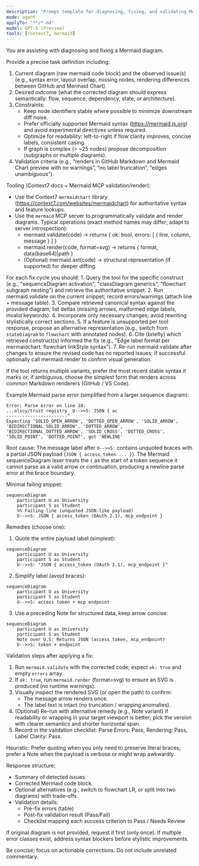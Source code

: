 ```yaml
---
description: "Prompt template for diagnosing, fixing, and validating Mermaid diagrams with tooling-assisted validation and rendering."
mode: agent
applyTo: "**/*.md"
model: GPT-5 (Preview)
tools: [context7, mermaid]
---
```

You are assisting with diagnosing and fixing a Mermaid diagram.

Provide a precise task definition including:

1. Current diagram (raw mermaid code block) and the observed issue(s) (e.g., syntax error, layout overlap, missing nodes, rendering differences between GitHub and Mermaid Chart).
2. Desired outcome (what the corrected diagram should express semantically: flow, sequence, dependency, state, or architecture).
3. Constraints:
	- Keep node identifiers stable where possible to minimize downstream diff noise.
	- Prefer officially supported Mermaid syntax (https://mermaid.js.org) and avoid experimental directives unless required.
	- Optimize for readability: left-to-right if flow clarity improves, concise labels, consistent casing.
	- If graph is complex (> ~25 nodes) propose decomposition (subgraphs or multiple diagrams).
4. Validation criteria (e.g., “renders in GitHub Markdown and Mermaid Chart preview with no warnings”, “no label truncation”, “edges unambiguous”).

Tooling (Context7 docs + Mermaid MCP validation/render):

- Use the Context7 `mermaidchart` library (https://context7.com/websites/mermaidchart) for authoritative syntax and feature lookups.
- Use the `mermaid` MCP server to programmatically validate and render diagrams. Typical operations (exact method names may differ; adapt to server introspection):
  - mermaid.validate(code) → returns { ok: bool, errors: [ { line, column, message } ] }
  - mermaid.render(code, format=svg) → returns { format, data(base64)|path }
  - (Optional) mermaid.ast(code) → structural representation (if supported) for deeper diffing.

For each fix cycle you should:
	1. Query the tool for the specific construct (e.g., "sequenceDiagram activation", "classDiagram generics", "flowchart subgraph nesting") and retrieve the authoritative snippet.
	2. Run mermaid.validate on the current snippet; record errors/warnings (attach line + message table).
	3. Compare retrieved canonical syntax against the provided diagram; list deltas (missing arrows, malformed edge labels, invalid keywords).
	4. Incorporate only necessary changes; avoid rewriting stylistically correct sections.
	5. If a feature is unsupported per tool response, propose an alternative representation (e.g., switch from `stateDiagram` to `flowchart` with annotated nodes).
	6. Cite (briefly) which retrieved construct(s) informed the fix (e.g., "Edge label format per mermaidchart: flowchart linkStyle syntax").
	7. Re-run mermaid.validate after changes to ensure the revised code has no reported issues; if successful optionally call mermaid.render to confirm visual generation.
  
If the tool returns multiple variants, prefer the most recent stable syntax it marks or, if ambiguous, choose the simplest form that renders across common Markdown renderers (GitHub / VS Code).

Example Mermaid parse error (simplified from a larger sequence diagram):

```
Error: Parse error on line 18:
...olicy/trust registry  U-->>S: JSON { ac
-----------------------^
Expecting 'SOLID_OPEN_ARROW', 'DOTTED_OPEN_ARROW', 'SOLID_ARROW', 'BIDIRECTIONAL_SOLID_ARROW', 'DOTTED_ARROW', 'BIDIRECTIONAL_DOTTED_ARROW', 'SOLID_CROSS', 'DOTTED_CROSS', 'SOLID_POINT', 'DOTTED_POINT', got 'NEWLINE'
```

Root cause: The message label after `U-->>S:` contains unquoted braces with a partial JSON payload (`JSON { access_token ... }`). The Mermaid sequenceDiagram lexer treats the `{` as the start of a token sequence it cannot parse as a valid arrow or continuation, producing a newline parse error at the brace boundary.

Minimal failing snippet:

```mermaid
sequenceDiagram
	participant U as University
	participant S as Student
	%% Failing line (unquoted JSON-like payload)
	U-->>S: JSON { access_token (OAuth 2.1), mcp_endpoint }
```

Remedies (choose one):
1. Quote the entire payload label (simplest):
```mermaid
sequenceDiagram
	participant U as University
	participant S as Student
	U-->>S: "JSON { access_token (OAuth 2.1), mcp_endpoint }"
```
2. Simplify label (avoid braces):
```mermaid
sequenceDiagram
	participant U as University
	participant S as Student
	U-->>S: access token + mcp endpoint
```
3. Use a preceding Note for structured data, keep arrow concise:
```mermaid
sequenceDiagram
	participant U as University
	participant S as Student
	Note over U,S: Returns JSON (access_token, mcp_endpoint)
	U-->>S: token + endpoint
```

Validation steps after applying a fix:
1. Run `mermaid.validate` with the corrected code; expect `ok: true` and empty `errors` array.
2. If `ok: true`, run `mermaid.render` (format=svg) to ensure an SVG is produced (no runtime warnings).
3. Visually inspect the rendered SVG (or open the path) to confirm:
	 - The message arrow renders once.
	 - The label text is intact (no truncation / wrapping anomalies).
4. (Optional) Re-run with alternative remedy (e.g., Note variant) if readability or wrapping in your target viewport is better; pick the version with clearer semantics and shorter horizontal span.
5. Record in the validation checklist: Parse Errors: Pass, Rendering: Pass, Label Clarity: Pass.

Heuristic: Prefer quoting when you only need to preserve literal braces; prefer a Note when the payload is verbose or might wrap awkwardly.

Response structure:

- Summary of detected issues.
- Corrected Mermaid code block.
- Optional alternatives (e.g., switch to flowchart LR, or split into two diagrams) with trade‑offs.
- Validation details:
	- Pre-fix errors (table)
	- Post-fix validation result (Pass/Fail)
	- Checklist mapping each success criterion to Pass / Needs Review

If original diagram is not provided, request it first (only once). If multiple error classes exist, address syntax blockers before stylistic improvements.

Be concise; focus on actionable corrections. Do not include unrelated commentary.
